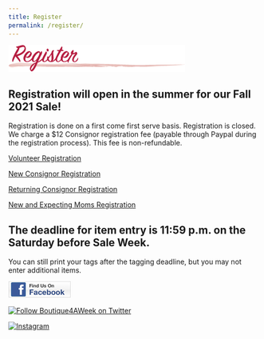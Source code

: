 ```yaml
---
title: Register
permalink: /register/
---
```


![Register](/img/register1.png "Register")

## Registration will open in the summer for our Fall 2021 Sale!

Registration is done on a first come first serve basis. Registration is closed. We charge a $12 Consignor registration fee (payable through Paypal during the registration process). This fee is non-refundable.

[Volunteer Registration](https://www.mysalemanager.net/wrk_start.aspx?partnercode=BFAW)

[New Consignor Registration](https://www.mysalemanager.net/reg_start.aspx?partnercode=BFAW&type=new)

[Returning Consignor Registration](https://www.mysalemanager.net/reg_start.aspx?partnercode=BFAW)

[New and Expecting Moms Registration](http://www.mysalemanager.net/mom_start.aspx?partnercode=BFAW)

## The deadline for item entry is 11:59 p.m. on the Saturday before Sale Week.

You can still print your tags after the tagging deadline, but you may not enter additional items.

[![Boutique For A Week Facebook Page](/img/FacebookBadge_SM.jpg)](https://www.facebook.com/BoutiqueForAWeek?ref=br_tf "Visit Our Facebook Page")

[![Follow Boutique4AWeek on Twitter](//twitter-badges.s3.amazonaws.com/follow_us-c.png)](http://www.twitter.com/Boutique4AWeek)

[![Instagram](//badges.instagram.com/static/images/ig-badge-view-24.png)](https://www.instagram.com/boutiqueforaweek/?ref=badge)
